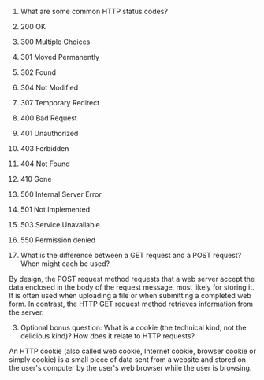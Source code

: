 1. What are some common HTTP status codes?

1. 200 OK
2. 300 Multiple Choices
3. 301 Moved Permanently
4. 302 Found
5. 304 Not Modified
6. 307 Temporary Redirect
7. 400 Bad Request
8. 401 Unauthorized
9. 403 Forbidden
10. 404 Not Found
11. 410 Gone
12. 500 Internal Server Error
13. 501 Not Implemented
14. 503 Service Unavailable
15. 550 Permission denied

2. What is the difference between a GET request and a POST request? When might each be used?

By design, the POST request method requests that a web server accept the data enclosed in the body of the request message, most likely for storing it. It is often used when uploading a file or when submitting a completed web form. In contrast, the HTTP GET request method retrieves information from the server.


3. Optional bonus question: What is a cookie (the technical kind, not the delicious kind)? How does it relate to HTTP requests?

An HTTP cookie (also called web cookie, Internet cookie, browser cookie or simply cookie) is a small piece of data sent from a website and stored on the user's computer by the user's web browser while the user is browsing.

